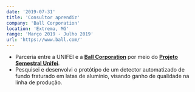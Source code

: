```yaml
---
date: '2019-07-31'
title: 'Consultor aprendiz'
company: 'Ball Corporation'
location: 'Extrema, MG'
range: 'Março 2019 - Julho 2019'
url: 'https://www.ball.com/'
---
```


- Parceria entre a UNIFEI e a [**Ball Corporation**](https://www.ball.com/) por meio do [**Projeto Semestral Unifei**](https://www.instagram.com/projetosemestral/).
- Pesquisei e desenvolvi o protótipo de um detector automatizado de fundo fraturado em latas de alumínio, visando ganho de qualidade na linha de produção.
